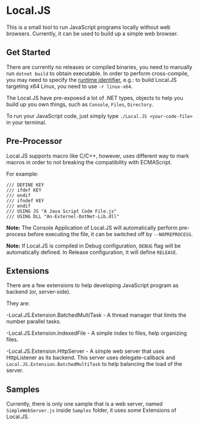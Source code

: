 # Local.JS

This is a small tool to run JavaScript programs locally without web browsers. Currently, it can be used to build up a simple web browser.

## Get Started

There are currently no releases or compiled binaries, you need to manually run `dotnet build` to obtain executable. In order to perform cross-compile, you may need to specify the [runtime identifier](https://docs.microsoft.com/en-us/dotnet/core/rid-catalog), e.g.: to build Local.JS targeting x64 Linux, you need to use `-r linux-x64`.

The Local.JS have pre-expoesd a lot of .NET types, objects to help you build up you own things, such as `Console`, `Files`, `Directory`.

To run your JavaScript code, just simply type `./Local.JS <your-code-file>` in your terminal.

## Pre-Processor

Local.JS supports macro like C/C++, however, uses different way to mark macros in order to not breaking the compatibility with ECMAScript.

For example:
```
/// DEFINE KEY
/// ifdef KEY
/// endif
/// ifndef KEY
/// endif
/// USING JS "A Java Script Code File.js"
/// USING DLL "An-Externel-DotNet-Lib.dll"
```

**Note:** The Console Application of Local.JS will automatically perform pre-process before executing the file, it can be switched off by `--NOPREPROCESS`.

**Note:** If Local.JS is compiled in Debug configuration, `DEBUG` flag will be automatically defined. In Release configuration, it will define `RELEASE`.

## Extensions

There are a few extensions to help developing JavaScript program as backend (or, server-side).

They are:

-Local.JS.Extension.BatchedMultiTask - A thread manager that limits the number parallel tasks.

-Local.JS.Extension.IndexedFile - A simple index to files, help organizing files.

-Local.JS.Extension.HttpServer - A simple web server that uses HttpListener as its backend. This server uses delegate-callback and `Local.JS.Extension.BatchedMultiTask` to help balancing the load of the server.

## Samples

Currently, there is only one sample that is a web server, named `SimpleWebServer.js` inside `Samples` folder, it uses some Extensions of Local.JS.